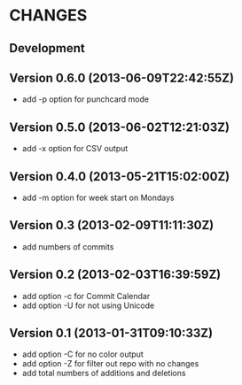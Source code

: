 CHANGES
=======

## Development

## Version 0.6.0 (2013-06-09T22:42:55Z)

* add -p option for punchcard mode

## Version 0.5.0 (2013-06-02T12:21:03Z)

 * add -x option for CSV output

## Version 0.4.0 (2013-05-21T15:02:00Z)

 * add -m option for week start on Mondays

## Version 0.3 (2013-02-09T11:11:30Z)

 * add numbers of commits

## Version 0.2 (2013-02-03T16:39:59Z)

 * add option -c for Commit Calendar
 * add option -U for not using Unicode

## Version 0.1 (2013-01-31T09:10:33Z)

 * add option -C for no color output
 * add option -Z for filter out repo with no changes
 * add total numbers of additions and deletions
